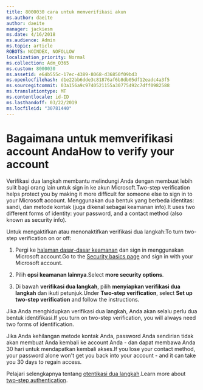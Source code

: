 ```yaml
---
title: 8000030 cara untuk memverifikasi akun
ms.author: daeite
author: daeite
manager: jackiesm
ms.date: 4/16/2018
ms.audience: Admin
ms.topic: article
ROBOTS: NOINDEX, NOFOLLOW
localization_priority: Normal
ms.collection: Adm_O365
ms.custom: 8000030
ms.assetid: e64b555c-17ec-4389-8068-d36850f09bd3
ms.openlocfilehash: d1e22bb6dde3c81876af6b8db05df12eadc4a3f5
ms.sourcegitcommit: 03a156a9c9740521155a30775492c7dff0982588
ms.translationtype: MT
ms.contentlocale: id-ID
ms.lasthandoff: 03/22/2019
ms.locfileid: "30781440"
---
```

# <a name="how-to-verify-your-account"></a><span data-ttu-id="77ce7-102">Bagaimana untuk memverifikasi account Anda</span><span class="sxs-lookup"><span data-stu-id="77ce7-102">How to verify your account</span></span>

<span data-ttu-id="77ce7-103">Verifikasi dua langkah membantu melindungi Anda dengan membuat lebih sulit bagi orang lain untuk sign in ke akun Microsoft.</span><span class="sxs-lookup"><span data-stu-id="77ce7-103">Two-step verification helps protect you by making it more difficult for someone else to sign in to your Microsoft account.</span></span> <span data-ttu-id="77ce7-104">Menggunakan dua bentuk yang berbeda identitas: sandi, dan metode kontak (juga dikenal sebagai keamanan info).</span><span class="sxs-lookup"><span data-stu-id="77ce7-104">It uses two different forms of identity: your password, and a contact method (also known as security info).</span></span> 
  
<span data-ttu-id="77ce7-105">Untuk mengaktifkan atau menonaktifkan verifikasi dua langkah:</span><span class="sxs-lookup"><span data-stu-id="77ce7-105">To turn two-step verification on or off:</span></span>
  
1. <span data-ttu-id="77ce7-106">Pergi ke [halaman dasar-dasar keamanan](https://go.microsoft.com/fwlink/?linkid=842325) dan sign in menggunakan Microsoft account.</span><span class="sxs-lookup"><span data-stu-id="77ce7-106">Go to the [Security basics page](https://go.microsoft.com/fwlink/?linkid=842325) and sign in with your Microsoft account.</span></span> 
    
2. <span data-ttu-id="77ce7-107">Pilih **opsi keamanan lainnya**.</span><span class="sxs-lookup"><span data-stu-id="77ce7-107">Select **more security options**.</span></span> 
    
3. <span data-ttu-id="77ce7-108">Di bawah **verifikasi dua langkah**, pilih **menyiapkan verifikasi dua langkah** dan ikuti petunjuk.</span><span class="sxs-lookup"><span data-stu-id="77ce7-108">Under **Two-step verification**, select **Set up two-step verification** and follow the instructions.</span></span> 
    
<span data-ttu-id="77ce7-109">Jika Anda menghidupkan verifikasi dua langkah, Anda akan selalu perlu dua bentuk identifikasi.</span><span class="sxs-lookup"><span data-stu-id="77ce7-109">If you turn on two-step verification, you will always need two forms of identification.</span></span>
  
<span data-ttu-id="77ce7-110">Jika Anda kehilangan metode kontak Anda, password Anda sendirian tidak akan membuat Anda kembali ke account Anda - dan dapat membawa Anda 30 hari untuk mendapatkan kembali akses.</span><span class="sxs-lookup"><span data-stu-id="77ce7-110">If you lose your contact method, your password alone won't get you back into your account - and it can take you 30 days to regain access.</span></span> 
  
<span data-ttu-id="77ce7-111">Pelajari selengkapnya tentang [otentikasi dua langkah](https://go.microsoft.com/fwlink/?linkid=872270).</span><span class="sxs-lookup"><span data-stu-id="77ce7-111">Learn more about [two-step authentication](https://go.microsoft.com/fwlink/?linkid=872270).</span></span>
  

